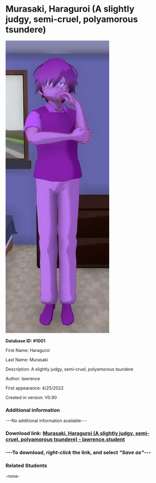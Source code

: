 # Murasaki, Haraguroi (A slightly judgy, semi-cruel, polyamorous tsundere)

<img src="../../Files/Images/Murasaki, Haraguroi (A slightly judgy, semi-cruel, polyamorous tsundere).png" title="Murasaki, Haraguroi (A slightly judgy, semi-cruel, polyamorous tsundere) - lawrence">

**Database ID: #1001**

First Name: Haraguroi

Last Name: Murasaki

Description: A slightly judgy, semi-cruel, polyamorous tsundere

Author: lawrence

First appearance: 4/25/2022

Created in version: V0.90

### Additional information

---No additional information available---

### Download link: <a href="https://raw.githubusercontent.com/Arbiter1223/Daigaku-Gurashi-Custom-Students/master/Files/Student%20Files/Murasaki%2C%20Haraguroi%20(A%20slightly%20judgy%2C%20semi-cruel%2C%20polyamorous%20tsundere)%20-%20lawrence.student">Murasaki, Haraguroi (A slightly judgy, semi-cruel, polyamorous tsundere) - lawrence.student</a>

### ---**To download, _right-click_ the link, and select _"Save as"_**---

### Related Students

-none-
